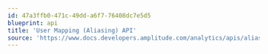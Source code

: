 ```yaml
---
id: 47a3ffb0-471c-49dd-a6f7-76408dc7e5d5
blueprint: api
title: 'User Mapping (Aliasing) API'
source: 'https://www.docs.developers.amplitude.com/analytics/apis/aliasing-api/'
---
```

